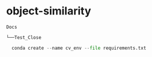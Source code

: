 # object-similarity

```
Docs

└──Test_Close
```

``` python
  conda create --name cv_env --file requirements.txt
```


